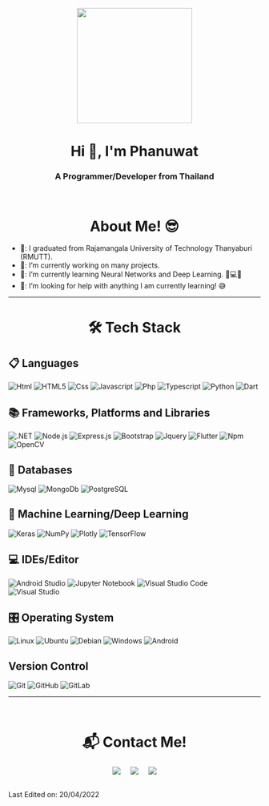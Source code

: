 <p align="center">
  <img src="https://miro.medium.com/max/2048/1*OohqW5DGh9CQS4hLY5FXzA.png" height="230"/>
</p>
<h1 align="center">Hi 👋, I'm Phanuwat</h1>
<h3 align="center">A Programmer/Developer from Thailand</h3>
<Br>
<h1 align="center">About Me! 😎</h1>
  
- 🏫: I graduated from Rajamangala University of Technology Thanyaburi (RMUTT).
- 🔭: I’m currently working on many projects.
- 🌱: I’m currently learning Neural Networks and Deep Learning. 🧠💻🤖
- 🤔: I’m looking for help with anything I am currently learning! 😅 <!-- - 💬: Ask me about Data Analysis, Visualization and Machine Learning algorithms. 📊📈🤖🧠 --> <!-- - 😄  Pronouns: He/His -->
<hr>
<h1 align="center">🛠 Tech Stack</h1>
<h2>📋 Languages</h2>
  
![Html](http://img.shields.io/badge/-Html-e24c27?style=for-the-badge&logo=html5&logoColor=white)
![HTML5](https://img.shields.io/badge/html5-%23E34F26.svg?style=for-the-badge&logo=html5&logoColor=white)
![Css](http://img.shields.io/badge/-Css-2a65f1?style=for-the-badge&logo=css3&logoColor=white)
![Javascript](http://img.shields.io/badge/-Javascript-fcd400?style=for-the-badge&logo=javascript&logoColor=black)
![Php](http://img.shields.io/badge/-Php-767bb3?style=for-the-badge&logo=php&logoColor=white)
![Typescript](http://img.shields.io/badge/-Typescript-3178c6?style=for-the-badge&logo=typescript&logoColor=white)
![Python](http://img.shields.io/badge/-Python-346e9e?style=for-the-badge&logo=python&logoColor=white)
![Dart](http://img.shields.io/badge/Dart-0175C2?style=for-the-badge&logo=dart&logoColor=white)
  
<h2>📚 Frameworks, Platforms and Libraries</h2>
  
![.NET](http://img.shields.io/badge/.NET-5C2D91?style=for-the-badge&logo=.net&logoColor=white)
![Node.js](http://img.shields.io/badge/Node.js-43853D?style=for-the-badge&logo=node.js&logoColor=white)
![Express.js](http://img.shields.io/badge/Express.js-404D59?style=for-the-badge)
![Bootstrap](http://img.shields.io/badge/Bootstrap-563D7C?style=for-the-badge&logo=bootstrap&logoColor=white)
![Jquery](http://img.shields.io/badge/jQuery-0769AD?style=for-the-badge&logo=jquery&logoColor=white)
![Flutter](http://img.shields.io/badge/Flutter-02569B?style=for-the-badge&logo=flutter&logoColor=white)
![Npm](http://img.shields.io/badge/-Npm-white?style=for-the-badge&logo=npm&logoColor=white)
![OpenCV](https://img.shields.io/badge/opencv-%23white.svg?style=for-the-badge&logo=opencv&logoColor=white)  
  
<h2>💾 Databases</h2>
  
![Mysql](http://img.shields.io/badge/-Mysql-white?style=for-the-badge&logo=mysql)
![MongoDb](http://img.shields.io/badge/-MongoDb-white?style=for-the-badge&logo=mongodb)
![PostgreSQL](http://img.shields.io/badge/PostgreSQL-316192?style=for-the-badge&logo=postgresql&logoColor=white)
  
<h2>🍗 Machine Learning/Deep Learning</h2>
  
![Keras](https://img.shields.io/badge/Keras-%23D00000.svg?style=for-the-badge&logo=Keras&logoColor=white)
![NumPy](https://img.shields.io/badge/numpy-%23013243.svg?style=for-the-badge&logo=numpy&logoColor=white)
![Plotly](https://img.shields.io/badge/Plotly-%233F4F75.svg?style=for-the-badge&logo=plotly&logoColor=white)
![TensorFlow](https://img.shields.io/badge/TensorFlow-%23FF6F00.svg?style=for-the-badge&logo=TensorFlow&logoColor=white)
  
<h2>💻 IDEs/Editor</h2>
  
![Android Studio](https://img.shields.io/badge/Android%20Studio-3DDC84.svg?style=for-the-badge&logo=android-studio&logoColor=white)
![Jupyter Notebook](https://img.shields.io/badge/jupyter-%23FA0F00.svg?style=for-the-badge&logo=jupyter&logoColor=white)
![Visual Studio Code](https://img.shields.io/badge/Visual%20Studio%20Code-0078d7.svg?style=for-the-badge&logo=visual-studio-code&logoColor=white)
![Visual Studio](https://img.shields.io/badge/Visual%20Studio-5C2D91.svg?style=for-the-badge&logo=visual-studio&logoColor=white)
  
<h2>🎛️ Operating System</h2>
  
![Linux](https://img.shields.io/badge/Linux-FCC624?style=for-the-badge&logo=linux&logoColor=black)
![Ubuntu](https://img.shields.io/badge/Ubuntu-E95420?style=for-the-badge&logo=ubuntu&logoColor=white)
![Debian](https://img.shields.io/badge/Debian-D70A53?style=for-the-badge&logo=debian&logoColor=white)
![Windows](https://img.shields.io/badge/Windows-0078D6?style=for-the-badge&logo=windows&logoColor=white)
![Android](https://img.shields.io/badge/Android-3DDC84?style=for-the-badge&logo=android&logoColor=white)
  
<h2>Version Control</h2>
  
![Git](https://img.shields.io/badge/git-%23F05033.svg?style=for-the-badge&logo=git&logoColor=white)
![GitHub](https://img.shields.io/badge/github-%23121011.svg?style=for-the-badge&logo=github&logoColor=white)
![GitLab](https://img.shields.io/badge/gitlab-%23181717.svg?style=for-the-badge&logo=gitlab&logoColor=white)
  
  
<hr>
<Br>
<h1 align="center"> 📬 Contact Me!</h1>
<p align="center">  
<a href="mailto:panuwat_nine@hotmail.com" target="blank"><img align="center" src="https://img.shields.io/badge/panuwat_nine@hotmail.com-0078D4?style=for-the-badge&logo=microsoft-outlook&logoColor=white" /></a>    &nbsp;&nbsp;&nbsp;    
<a href="mailto:jusstie500@gmail.com" target="blank"><img align="center" src="https://img.shields.io/badge/jusstie500@gmail.com-D14836?style=for-the-badge&logo=gmail&logoColor=white" /></a>    &nbsp;&nbsp;&nbsp;       
<a href="https://www.github.com/MrDenine/" target="blank"><img align="center" src="https://img.shields.io/badge/MrDenine-100000?style=for-the-badge&logo=github&logoColor=white" /></a>
</p>
<br>
Last Edited on: 20/04/2022

<!--
**MrDenine/MrDenine** is a ✨ _special_ ✨ repository because its `README.md` (this file) appears on your GitHub profile.

![C#](http://img.shields.io/badge/C%23-239120?style=for-the-badge&logo=c-sharp&logoColor=white)
![Java](https://img.shields.io/badge/java-%23ED8B00.svg?style=for-the-badge&logo=java&logoColor=white)  
![React](http://img.shields.io/badge/React-20232A?style=for-the-badge&logo=react&logoColor=61DAFB)

Here are some ideas to get you started:

- 🔭 I’m currently working on ...
- 🌱 I’m currently learning ...
- 👯 I’m looking to collaborate on ...
- 🤔 I’m looking for help with ...
- 💬 Ask me about ...
- 📫 How to reach me: ...
- 😄 Pronouns: ...
- ⚡ Fun fact: ...
-->
